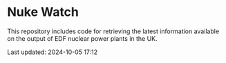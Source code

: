 # Nuke Watch

This repository includes code for retrieving the latest information available on the output of EDF nuclear power plants in the UK.

Last updated: 2024-10-05 17:12